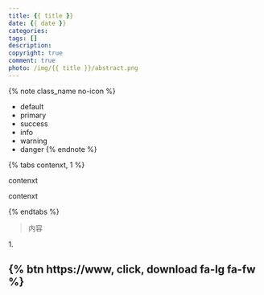 ```yaml
---
title: {{ title }}
date: {{ date }}
categories:
tags: []
description:
copyright: true
comment: true
photo: /img/{{ title }}/abstract.png 
---
```


{% note class_name no-icon %} 
- default
- primary
- success
- info
- warning
- danger
{% endnote %}

<!-- more -->

{% tabs contenxt, 1 %}
<!-- tab contenxt@fontawesome-->
contenxt
<!-- endtab -->
<!-- tab contenxt -->
contenxt
<!-- endtab -->
{% endtabs %}

<blockquote class="question">内容</blockquote>

<span id="inline-toc">1.</span>

{% btn https://www, click, download fa-lg fa-fw %}
---
